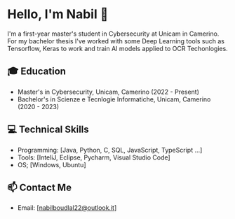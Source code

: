 # Hello, I'm Nabil 👋

I'm a first-year master's student in Cybersecurity at Unicam in Camerino. For my bachelor thesis I've worked with some Deep Learning tools such as Tensorflow, Keras to work and train AI models applied to OCR Techonlogies.

## 🎓 Education

- Master's in Cybersecurity, Unicam, Camerino (2022 - Present)
- Bachelor's in Scienze e Tecnlogie Informatiche, Unicam, Camerino (2020 - 2023)

## 💻 Technical Skills

- Programming: [Java, Python, C, SQL, JavaScript, TypeScript ...]
- Tools: [InteliJ, Eclipse, Pycharm, Visual Studio Code]
- OS; [Windows, Ubuntu]


## 📫 Contact Me

- Email: [nabilboudlal22@outlook.it]
